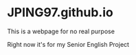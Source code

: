 # JPING97.github.io

This is a webpage for no real purpose

Right now it's for my Senior English Project

